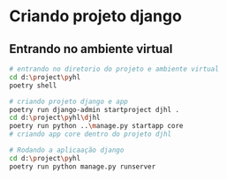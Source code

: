# Criando projeto django


## Entrando no ambiente virtual
```bash
# entrando no diretorio do projeto e ambiente virtual
cd d:\project\pyhl
poetry shell

# criando projeto django e app
poetry run django-admin startproject djhl .
cd d:\project\pyhl\djhl
poetry run python ..\manage.py startapp core
# criando app core dentro do projeto djhl

# Rodando a aplicaação django
cd d:\project\pyhl
poetry run python manage.py runserver
```
